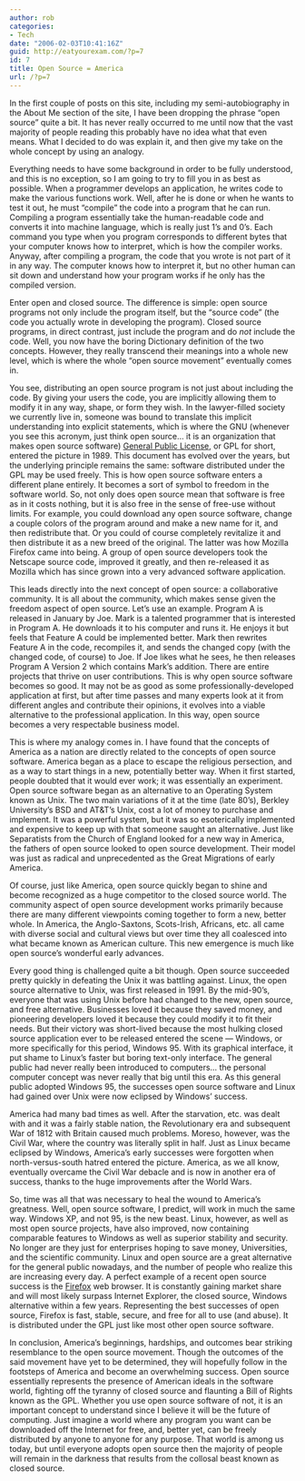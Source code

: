 ```yaml
---
author: rob
categories:
- Tech
date: "2006-02-03T10:41:16Z"
guid: http://eatyourexam.com/?p=7
id: 7
title: Open Source = America
url: /?p=7
---
```

In the first couple of posts on this site, including my semi-autobiography in the About Me section of the site, I have been dropping the phrase “open source” quite a bit. It has never really occurred to me until now that the vast majority of people reading this probably have no idea what that even means. What I decided to do was explain it, and then give my take on the whole concept by using an analogy.

Everything needs to have some background in order to be fully understood, and this is no exception, so I am going to try to fill you in as best as possible. When a programmer develops an application, he writes code to make the various functions work. Well, after he is done or when he wants to test it out, he must “compile” the code into a program that he can run. Compiling a program essentially take the human-readable code and converts it into machine language, which is really just 1’s and 0’s. Each command you type when you program corresponds to different bytes that your computer knows how to interpret, which is how the compiler works. Anyway, after compiling a program, the code that you wrote is not part of it in any way. The computer knows how to interpret it, but no other human can sit down and understand how your program works if he only has the compiled version.

Enter open and closed source. The difference is simple: open source programs not only include the program itself, but the “source code” (the code you actually wrote in developing the program). Closed source programs, in direct contrast, just include the program and do _not_ include the code. Well, you now have the boring Dictionary definition of the two concepts. However, they really transcend their meanings into a whole new level, which is where the whole “open source movement” eventually comes in.

You see, distributing an open source program is not just about including the code. By giving your users the code, you are implicitly allowing them to modify it in any way, shape, or form they wish. In the lawyer-filled society we currently live in, someone was bound to translate this implicit understanding into explicit statements, which is where the GNU (whenever you see this acronym, just think open source… it is an organization that makes open source software) [General Public License](http://www.gnu.org/copyleft/gpl.html "GNU General Public License"), or GPL for short, entered the picture in 1989. This document has evolved over the years, but the underlying principle remains the same: software distributed under the GPL may be used freely. This is how open source software enters a different plane entirely. It becomes a sort of symbol to freedom in the software world. So, not only does open source mean that software is free as in it costs nothing, but it is also free in the sense of free-use without limits. For example, you could download any open source software, change a couple colors of the program around and make a new name for it, and then redistribute that. Or you could of course completely revitalize it and then distribute it as a new breed of the original. The latter was how Mozilla Firefox came into being. A group of open source developers took the Netscape source code, improved it greatly, and then re-released it as Mozilla which has since grown into a very advanced software application.

This leads directly into the next concept of open source: a collaborative community. It is all about the community, which makes sense given the freedom aspect of open source. Let’s use an example. Program A is released in January by Joe. Mark is a talented programmer that is interested in Program A. He downloads it to his computer and runs it. He enjoys it but feels that Feature A could be implemented better. Mark then rewrites Feature A in the code, recompiles it, and sends the changed copy (with the changed code, of course) to Joe. If Joe likes what he sees, he then releases Program A Version 2 which contains Mark’s addition. There are entire projects that thrive on user contributions. This is why open source software becomes so good. It may not be as good as some professionally-developed application at first, but after time passes and many experts look at it from different angles and contribute their opinions, it evolves into a viable alternative to the professional application. In this way, open source becomes a very respectable business model.

This is where my analogy comes in. I have found that the concepts of America as a nation are directly related to the concepts of open source software. America began as a place to escape the religious persection, and as a way to start things in a new, potentially better way. When it first started, people doubted that it would ever work; it was essentially an experiment. Open source software began as an alternative to an Operating System known as Unix. The two main variations of it at the time (late 80’s), Berkley University’s BSD and AT&T’s Unix, cost a lot of money to purchase and implement. It was a powerful system, but it was so esoterically implemented and expensive to keep up with that someone saught an alternative. Just like Separatists from the Church of England looked for a new way in America, the fathers of open source looked to open source development. Their model was just as radical and unprecedented as the Great Migrations of early America.

Of course, just like America, open source quickly began to shine and become recognized as a huge competitor to the closed source world. The community aspect of open source development works primarily because there are many different viewpoints coming together to form a new, better whole. In America, the Anglo-Saxtons, Scots-Irish, Africans, etc. all came with diverse social and cultural views but over time they all coalesced into what became known as American culture. This new emergence is much like open source’s wonderful early advances.

Every good thing is challenged quite a bit though. Open source succeeded pretty quickly in defeating the Unix it was battling against. Linux, the open source alternative to Unix, was first released in 1991. By the mid-90’s, everyone that was using Unix before had changed to the new, open source, and free alternative. Businesses loved it because they saved money, and pioneering developers loved it because they could modify it to fit their needs. But their victory was short-lived because the most hulking closed source application ever to be released entered the scene — Windows, or more specifically for this period, Windows 95. With its graphical interface, it put shame to Linux’s faster but boring text-only interface. The general public had never really been introduced to computers… the personal computer concept was never really that big until this era. As this general public adopted Windows 95, the successes open source software and Linux had gained over Unix were now eclipsed by Windows’ success.

America had many bad times as well. After the starvation, etc. was dealt with and it was a fairly stable nation, the Revolutionary era and subsequent War of 1812 with Britain caused much problems. Moreso, however, was the Civil War, where the country was literally split in half. Just as Linux became eclipsed by Windows, America’s early successes were forgotten when north-versus-south hatred entered the picture. America, as we all know, eventually overcame the Civil War debacle and is now in another era of success, thanks to the huge improvements after the World Wars.

So, time was all that was necessary to heal the wound to America’s greatness. Well, open source software, I predict, will work in much the same way. Windows XP, and not 95, is the new beast. Linux, however, as well as most open source projects, have also improved, now containing comparable features to Windows as well as superior stability and security. No longer are they just for enterprises hoping to save money, Universities, and the scientific community. Linux and open source are a great alternative for the general public nowadays, and the number of people who realize this are increasing every day. A perfect example of a recent open source success is the [Firefox](http://getfirefox.com "Get Firefox Now!") web browser. It is constantly gaining market share and will most likely surpass Internet Explorer, the closed source, Windows alternative within a few years. Representing the best successes of open source, Firefox is fast, stable, secure, and free for all to use (and abuse). It is distributed under the GPL just like most other open source software.

In conclusion, America’s beginnings, hardships, and outcomes bear striking resemblance to the open source movement. Though the outcomes of the said movement have yet to be determined, they will hopefully follow in the footsteps of America and become an overwhelming success. Open source essentially represents the presence of American ideals in the software world, fighting off the tyranny of closed source and flaunting a Bill of Rights known as the GPL. Whether you use open source software of not, it is an important concept to understand since I believe it will be the future of computing. Just imagine a world where any program you want can be downloaded off the Internet for free, and, better yet, can be freely distributed by anyone to anyone for any purpose. That world is among us today, but until everyone adopts open source then the majority of people will remain in the darkness that results from the collosal beast known as closed source.